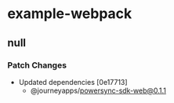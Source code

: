 # example-webpack

## null

### Patch Changes

- Updated dependencies [0e17713]
  - @journeyapps/powersync-sdk-web@0.1.1
